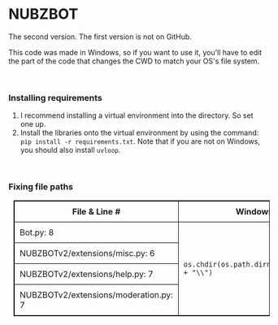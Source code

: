 <style>
table, th, td {
border: 1px solid black;
margin: 10px;
border-collapse: collapse;
}
th, td {
padding: 10px;
}
</style>

# NUBZBOT

The second version. The first version is not on GitHub.

This code was made in Windows, so  if you want to use it, you'll have to edit the part of the code that changes the CWD to match your OS's file system.

<br>

### **Installing requirements**

1. I recommend installing a virtual environment into the directory. So set one up.
1. Install the libraries onto the virtual environment by using the command: ```pip install -r requirements.txt```. Note that if you are not on Windows, you should also install ```uvloop```.

<br>

### **Fixing file paths**

<table >
<tr>
<th>File & Line #</th>
<th>Windows</th>
<th>Linux/Mac</th>
</tr>
<tr>
<td>Bot.py: 8</td>
<td rowspan="4"><code>os.chdir(os.path.dirname(__file__) + "\\")</code></td>
<td rowspan="4"><code>os.chdir(os.path.dirname(__file__) + "/")</code></td>
</tr>
<tr>
<td>NUBZBOTv2/extensions/misc.py: 6</td>
</tr>
<tr>
<td>NUBZBOTv2/extensions/help.py: 7</td>
</tr>
<tr>
<td>NUBZBOTv2/extensions/moderation.py: 7</td>
</tr>
</table>
